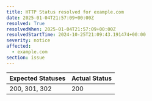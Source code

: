 ```yaml
---
title: HTTP Status resolved for example.com
date: 2025-01-04T21:57:09+00:00Z
resolved: True
resolvedWhen: 2025-01-04T21:57:09+00:00Z
resolvedStartTime: 2024-10-25T21:09:43.191474+00:00
severity: notice
affected:
  - example.com
section: issue
---
```


| Expected Statuses | Actual Status  |
|-------------------|----------------|
| 200, 301, 302 | 200 |
